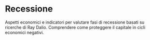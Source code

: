 # Recessione

Aspetti economici e indicatori per valutare fasi di recessione basati su ricerche di Ray Dalio. Comprendere come proteggere il capitale in cicli economici negativi.
